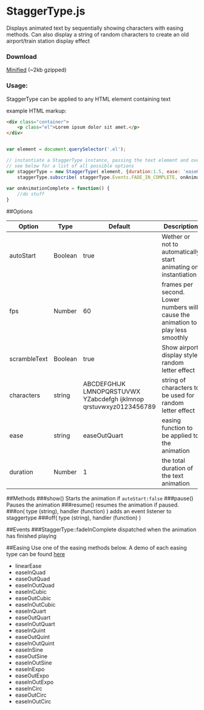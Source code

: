 StaggerType.js
=========
Displays animated text by sequentially showing characters with easing methods. Can also display a string of random characters to create an old airport/train station display effect

### Download

[Minified](https://github.com/WanjaStier/staggertype/raw/master/dist/staggertype.min.js) (~2kb gzipped)

### Usage:
StaggerType can be applied to any HTML element containing text

example HTML markup:
```html
<div class="container">
    <p class="el">Lorem ipsum dolor sit amet.</p>
</div>
```

```javascript

var element = document.querySelector('.el');

// instantiate a StaggerType instance, passing the text element and overriding some default options.
// see below for a list of all possible options
var staggerType = new StaggerType( element, {duration:1.5, ease: 'easeOutSine'} );
    staggerType.subscribe( staggerType.Events.FADE_IN_COMPLETE, onAnimationComplete)
    
var onAnimationComplete = function() {
    //do stuff
}
```
##Options


| Option        | Type           | Default  | Description
| ------------- |-------------| -----| -------------
| autoStart      | Boolean | true | Wether or not to automatically start animating on instantiation
| fps     | Number      |   60 | frames per second. Lower numbers will cause the animation to play less smoothly
| scrambleText | Boolean     |    true | Show airport display style random letter effect
| characters | string | ABCDEFGHIJK LMNOPQRSTUVWX YZabcdefgh ijklmnop qrstuvwxyz0123456789 | string of characters to be used for random letter effect
| ease | string | easeOutQuart | easing function to be applied to the animation
| duration | Number | 1 |  the total duration of the text animation
##Methods
###show()
Starts the animation if ```autoStart:false```
###pause()
Pauses the animation
###resume()
resumes the animation if paused.
###on( type (string), handler (function) )
adds an event listener to staggertype
###off( type (string), handler (function) )

##Events
###StaggerType::fadeInComplete
dispatched when the animation has finished playing

##Easing
Use one of the easing methods below. A demo of each easing type can be found [here](http://www.robertpenner.com/easing/easing_demo.html)

* linearEase
* easeInQuad
* easeOutQuad
* easeInOutQuad
* easeInCubic
* easeOutCubic
* easeInOutCubic
* easeInQuart
* easeOutQuart
* easeInOutQuart
* easeInQuint
* easeOutQuint
* easeInOutQuint
* easeInSine
* easeOutSine
* easeInOutSine
* easeInExpo
* easeOutExpo
* easeInOutExpo
* easeInCirc
* easeOutCirc
* easeInOutCirc

